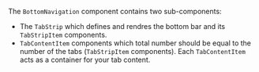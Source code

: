 The `BottomNavigation` component contains two sub-components:
- The `TabStrip` which defines and rendres the bottom bar and its `TabStripItem` components.
- `TabContentItem` components which total number should be equal to the number of the tabs (`TabStripItem` components). Each `TabContentItem` acts as a container for your tab content.

<snippet id='bottom-navigation-basics-xml'/>